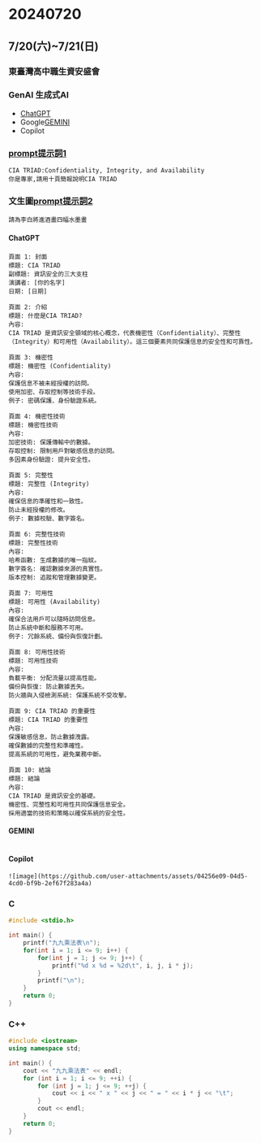 # 20240720

## 7/20(六)~7/21(日)
### 東臺灣高中職生資安盛會


### GenAI 生成式AI 
- [ChatGPT](https://chatgpt.com/)
- Google[GEMINI](https://gemini.google.com/app?hl=zh-TW)
- Copilot 

### [prompt提示詞1](prompt1.md)
```
CIA TRIAD:Confidentiality, Integrity, and Availability
你是專家,請用十頁簡報說明CIA TRIAD
```
### 文生圖[prompt提示詞2](prompt2.md)
```
請為李白將進酒畫四幅水墨畫
```
#### ChatGPT
```
頁面 1: 封面
標題: CIA TRIAD
副標題: 資訊安全的三大支柱
演講者: [你的名字]
日期: [日期]

頁面 2: 介紹
標題: 什麼是CIA TRIAD?
內容:
CIA TRIAD 是資訊安全領域的核心概念，代表機密性（Confidentiality）、完整性（Integrity）和可用性（Availability）。這三個要素共同保護信息的安全性和可靠性。

頁面 3: 機密性
標題: 機密性 (Confidentiality)
內容:
保護信息不被未經授權的訪問。
使用加密、存取控制等技術手段。
例子: 密碼保護、身份驗證系統。

頁面 4: 機密性技術
標題: 機密性技術
內容:
加密技術: 保護傳輸中的數據。
存取控制: 限制用戶對敏感信息的訪問。
多因素身份驗證: 提升安全性。

頁面 5: 完整性
標題: 完整性 (Integrity)
內容:
確保信息的準確性和一致性。
防止未經授權的修改。
例子: 數據校驗、數字簽名。

頁面 6: 完整性技術
標題: 完整性技術
內容:
哈希函數: 生成數據的唯一指紋。
數字簽名: 確認數據來源的真實性。
版本控制: 追蹤和管理數據變更。

頁面 7: 可用性
標題: 可用性 (Availability)
內容:
確保合法用戶可以隨時訪問信息。
防止系統中斷和服務不可用。
例子: 冗餘系統、備份與恢復計劃。

頁面 8: 可用性技術
標題: 可用性技術
內容:
負載平衡: 分配流量以提高性能。
備份與恢復: 防止數據丟失。
防火牆與入侵檢測系統: 保護系統不受攻擊。

頁面 9: CIA TRIAD 的重要性
標題: CIA TRIAD 的重要性
內容:
保護敏感信息，防止數據洩露。
確保數據的完整性和準確性。
提高系統的可用性，避免業務中斷。

頁面 10: 結論
標題: 結論
內容:
CIA TRIAD 是資訊安全的基礎。
機密性、完整性和可用性共同保護信息安全。
採用適當的技術和策略以確保系統的安全性。

```
#### GEMINI
```

```
#### Copilot 
```
![image](https://github.com/user-attachments/assets/04256e09-04d5-4cd0-bf9b-2ef67f283a4a)

```
### C
```C
#include <stdio.h>

int main() {
    printf("九九乘法表\n");
    for(int i = 1; i <= 9; i++) {
        for(int j = 1; j <= 9; j++) {
            printf("%d x %d = %2d\t", i, j, i * j);
        }
        printf("\n");
    }
    return 0;
}

```
### C++
```C++
#include <iostream>
using namespace std;

int main() {
    cout << "九九乘法表" << endl;
    for (int i = 1; i <= 9; ++i) {
        for (int j = 1; j <= 9; ++j) {
            cout << i << " x " << j << " = " << i * j << "\t";
        }
        cout << endl;
    }
    return 0;
}

```
